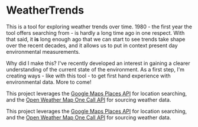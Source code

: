 # WeatherTrends

This is a tool for exploring weather trends over time. 1980 - the first year the tool offers searching from - is hardly a long time ago in one respect. With that said, it **is** long enough ago that we can start to see trends take shape over the recent decades, and it allows us to put in context present day environmental measurements.

Why did I make this? I've recently developed an interest in gaining a clearer understanding of the current state of the environment. As a first step, I'm creating ways - like with this tool - to get first hand experience with environmental data. More to come!

This project leverages the [Google Maps Places API](https://developers.google.com/maps/documentation/places/web-service/search-find-place) for location searching, and the [Open Weather Map One Call API](https://openweathermap.org/api/one-call-3) for sourcing weather data.

This project leverages the [Google Maps Places API](https://developers.google.com/maps/documentation/places/web-service/search-find-place) for location searching, and the [Open Weather Map One Call API](https://openweathermap.org/api/one-call-3) for sourcing weather data.
